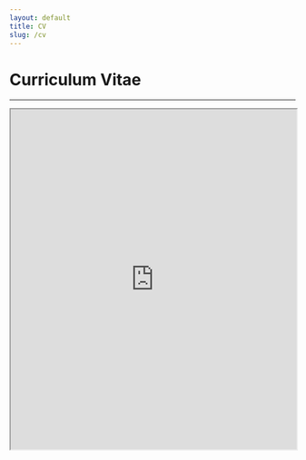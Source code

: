 ```yaml
---
layout: default
title: CV
slug: /cv
---
```


# Curriculum Vitae

***

<iframe src="https://maxaalexeeva.github.io/files/alexeeva-resume-dec2023#navpanes=0" height="600" width="100%"></iframe>
